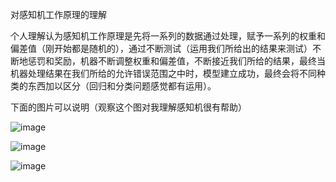 对感知机工作原理的理解

个人理解认为感知机工作原理是先将一系列的数据通过处理，赋予一系列的权重和偏差值（刚开始都是随机的），通过不断测试（运用我们所给出的结果来测试）不断地惩罚和奖励，机器不断调整权重和偏差值，不断接近我们所给的结果，最终当机器处理结果在我们所给的允许错误范围之中时，模型建立成功，最终会将不同种类的东西加以区分（回归和分类问题感觉都有运用）。

下面的图片可以说明（观察这个图对我理解感知机很有帮助）



 ![image](https://note.youdao.com/yws/api/personal/file/WEB393a13769317374240437edb5e1d3b26?method=download&shareKey=4ee69663a8d0565951fda86a78c292a1) 



 ![image](https://note.youdao.com/yws/api/personal/file/E28D8C8601F3472BAF94F8BC7F033318?method=download&shareKey=de7b09fdcefa8ab2504ef530825e0f11) 

 ![image](https://note.youdao.com/yws/api/personal/file/84D4442B459B4B69B4B37B3539AAC117?method=download&shareKey=f6314f2f962a6f26b5a5250508704d30) 